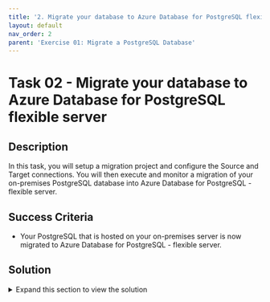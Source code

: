 ```yaml
---
title: '2. Migrate your database to Azure Database for PostgreSQL flexible server'
layout: default
nav_order: 2
parent: 'Exercise 01: Migrate a PostgreSQL Database'
---
```


# Task 02 - Migrate your database to Azure Database for PostgreSQL flexible server

## Description

In this task, you will setup a migration project and configure the Source and Target connections. You will then execute and monitor a migration of your on-premises PostgreSQL database into Azure Database for PostgreSQL - flexible server.

## Success Criteria

* Your PostgreSQL that is hosted on your on-premises server is now migrated to Azure Database for PostgreSQL - flexible server.

## Solution

<details markdown="block">
<summary>Expand this section to view the solution</summary>

## Create Database Migration Project in Azure Database for PostgreSQL Flexible Server

1. Select **Migration** from the menu on the left of the flexible server blade.

   ![Azure Database for PostgreSQL Flexible Server migration option.](../../resources/images/lab01_02_CreateMigrationScenario.png "Setting up the migration")

1. Click on the **+ Create** option at the top of the **Migration** blade.
   > **Note**: If the **+ Create** option is unavailable, select **Compute + storage** and change the compute tier to either **General Purpose** or **Memory Optimized** and try to create the Migration process again.
   > After the Migration is successful, you can change the compute tier back to **Burstable**.
1. On the **Setup** tab, enter each field as follows:
    1. Migration name - `Migration-northwind`.
    1. Source server type - On-premise Server.
    1. Migration option - Validate and Migrate.
    1. Select **Next: Connect to source >**.

    ![Setup database migration for Azure Database for PostgreSQL Flexible Server.](../../resources/images/lab01_02_MigrationSetup.png "Offline database migration")

1. On the **Connect to source** tab, enter each field as follows:
    1. Server name - The IP address of your server that you built using the template.

    ![The Virtual machine blade with Public IP Address highlighted.](../../resources/images/lab00_02_VMIPAddress.png "Virtual machine public IP")

    1. Port - The port your instance of PostgreSQL uses on your source server (default of **5432**).
    1. Server admin login name - the VM has been setup with an admin user called `rootuser` .
    1. Password - The password for the PostgreSQL admin user is `123rootpass456`
    1. SSL mode - Prefer.
    1. Click on the **Connect to source** option to validate the connectivity details provided.
    1. Click on the **Next: Select migration target** button to progress.

    ![Setup source connection for Azure Database for PostgreSQL Flexible Server migration.](../../resources/images/lab01_02_MigrationSource.png "Connecting securely to the source PostgreSQL server")

1. The connectivity details should be automatically completed for the target server we are migrating to.
    1. In the password field - enter the password for the **pgAdmin** login you created in the previous task - the recommended password is `demo!pass123`
    1. Click on the **Connect to target** option to validate the connectivity details provided.

    ![Setup target connection for Azure Database for PostgreSQL Flexible Server migration.](../../resources/images/lab01_02_MigrationTarget.png "Connecting securely to the target Azure Database for PostgreSQL Flexible Server")

    1. Click on the **Next : Select database(s) for migration >** button to progress.
1. On the **Select database(s) for migration** tab, select the databases from the source server you want to migrate to the flexible server.

    ![Select database(s) for Azure Database for PostgreSQL Flexible Server migration.](../../resources/images/lab01_02_MigrationDatabaseSelection.png "Choosing the database to migrate")

1. Click on the **Next : Summary >** button to progress and review the data provided.
1. On the **Summary** tab, review the information and then click the **Start Validation and Migration** button to start the migration to the flexible server.

    ![Summary for the migration to Azure Database for PostgreSQL Flexible Server.](../../resources/images/lab01_02_MigrationSummary.png "Migration Summary")

1. On the **Migration** tab, you can monitor the migration progress by using the **Refresh** button in the top menu to view the progress through the validation and migration process.

    ![Progress of the migration to Azure Database for PostgreSQL Flexible Server.](../../resources/images/lab01_02_MigrationProgress.png "Migration Progress")

    1. By clicking on the **Migration-northwind** activity, you can view detailed information about the migration activity’s progress.

    ![Detailed information of the migration to Azure Database for PostgreSQL Flexible Server.](../../resources/images/lab01_02_DetailedMigrationInformation.png "Detailed Information")

Once the migration process is complete, we can perform post-migration tasks such as data validation in the new database and configuring high availability before pointing the application at the database and turning it on again.

</details>
